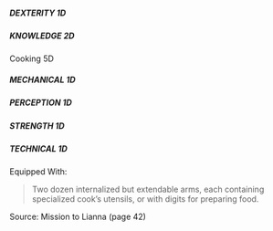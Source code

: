 ##### DEXTERITY 1D
##### KNOWLEDGE 2D
Cooking 5D
##### MECHANICAL 1D
##### PERCEPTION 1D
##### STRENGTH 1D
##### TECHNICAL 1D

Equipped With:
> Two dozen internalized but extendable arms, each containing specialized cook’s utensils, or with digits for preparing food.

Source: Mission to Lianna (page 42)